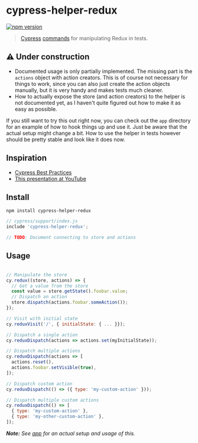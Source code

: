 # cypress-helper-redux

[![npm version](https://img.shields.io/npm/v/cypress-helper-redux.svg?style=flat-square)](https://www.npmjs.com/package/cypress-helper-redux)

> [Cypress](https://www.cypress.io/) [commands](https://docs.cypress.io/api/cypress-api/custom-commands.html) for manipulating Redux in tests.

## ⚠ Under construction

- Documented usage is only partially implemented. The missing part is the `actions` object with action creators. This is of course not necessary for things to work, since you can also just create the action objects manually, but it is very handy and makes tests much cleaner.
- How to actually expose the store (and action creators) to the helper is not documented yet, as I haven't quite figured out how to make it as easy as possible.

If you still want to try this out right now, you can check out the `app` directory for an example of how to hook things up and use it. Just be aware that the actual setup might change a bit. How to use the helper in tests however should be pretty stable and look like it does now.

## Inspiration

- [Cypress Best Practices](https://docs.cypress.io/guides/references/best-practices.html#Organizing-Tests-Logging-In-Controlling-State)
- [This presentation at YouTube](https://www.youtube.com/watch?v=5XQOK0v_YRE&t=1568)

## Install

```shell
npm install cypress-helper-redux
```

```js
// cypress/support/index.js
include 'cypress-helper-redux';

// TODO: Document connecting to store and actions

```

## Usage

```js

// Manipulate the store
cy.redux((store, actions) => {
  // Get a value from the store
  const value = store.getState().foobar.value;
  // Dispatch an action
  store.dispatch(actions.foobar.someAction());
});

// Visit with initial state
cy.reduxVisit('/', { initialState: { ... }});

// Dispatch a single action
cy.reduxDispatch(actions => actions.set(myInitialState));

// Dispatch multiple actions
cy.reduxDispatch(actions => [
  actions.reset(),
  actions.foobar.setVisible(true),
]);

// Dispatch custom action
cy.reduxDispatch(() => ({ type: 'my-custom-action' }));

// Dispatch multiple custom actions
cy.reduxDispatch(() => [
  { type: 'my-custom-action' },
  { type: 'my-other-custom-action' },
]);
```

_**Note:** See [app](app) for an actual setup and usage of this._
